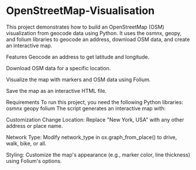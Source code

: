 # OpenStreetMap-Visualisation
This project demonstrates how to build an OpenStreetMap (OSM) visualization from geocode data using Python. It uses the osmnx, geopy, and folium libraries to geocode an address, download OSM data, and create an interactive map.

Features
Geocode an address to get latitude and longitude.

Download OSM data for a specific location.

Visualize the map with markers and OSM data using Folium.

Save the map as an interactive HTML file.

Requirements
To run this project, you need the following Python libraries:
osmnx
geopy
folium
The script generates an interactive map with:

Customization
Change Location: Replace "New York, USA" with any other address or place name.

Network Type: Modify network_type in ox.graph_from_place() to drive, walk, bike, or all.

Styling: Customize the map's appearance (e.g., marker color, line thickness) using Folium's options.
